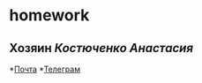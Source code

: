 # homework
## Хозяин _Костюченко Анастасия_
*[Почта](mailto:kostochkanastya@mail.ru)
*[Телеграм](https://t.me/kostochkan)
